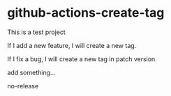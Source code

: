 # github-actions-create-tag

This is a test project

If I add a new feature, I will create a new tag.

If I fix a bug, I will create a new tag in patch version.

add something...

no-release
